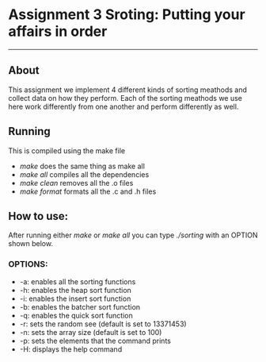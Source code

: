 # Assignment 3 Sroting: Putting your affairs in order
---
## About
This assignment we implement 4 different kinds of sorting meathods and collect
data on how they perform. Each of the sorting meathods we use here work
differently from one another and perform differently as well.
## Running
This is compiled using the make file
- *make* does the same thing as make all
- *make all* compiles all the dependencies
- *make clean* removes all the .o files
- *make format* formats all the .c and .h files
## How to use:
After running either *make* or *make all* you can type *./sorting* with an
OPTION shown below.
### OPTIONS:
- -a: enables all the sorting functions
- -h: enables the heap sort function
- -i: enables the insert sort function
- -b: enables the batcher sort function
- -q: enables the quick sort function
- -r: sets the random see (default is set to 13371453)
- -n: sets the array size (default is set to 100)
- -p: sets the elements that the command prints
- -H: displays the help command
